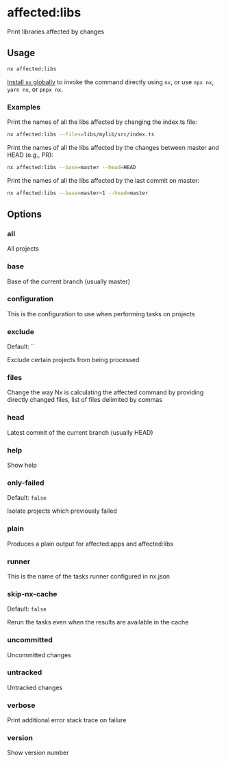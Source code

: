 # affected:libs

Print libraries affected by changes

## Usage

```bash
nx affected:libs
```

[Install `nx` globally]({{framework}}/getting-started/nx-setup#install-nx) to invoke the command directly using `nx`, or use `npx nx`, `yarn nx`, or `pnpx nx`.

### Examples

Print the names of all the libs affected by changing the index.ts file:

```bash
nx affected:libs --files=libs/mylib/src/index.ts
```

Print the names of all the libs affected by the changes between master and HEAD (e.g., PR):

```bash
nx affected:libs --base=master --head=HEAD
```

Print the names of all the libs affected by the last commit on master:

```bash
nx affected:libs --base=master~1 --head=master
```

## Options

### all

All projects

### base

Base of the current branch (usually master)

### configuration

This is the configuration to use when performing tasks on projects

### exclude

Default: ``

Exclude certain projects from being processed

### files

Change the way Nx is calculating the affected command by providing directly changed files, list of files delimited by commas

### head

Latest commit of the current branch (usually HEAD)

### help

Show help

### only-failed

Default: `false`

Isolate projects which previously failed

### plain

Produces a plain output for affected:apps and affected:libs

### runner

This is the name of the tasks runner configured in nx.json

### skip-nx-cache

Default: `false`

Rerun the tasks even when the results are available in the cache

### uncommitted

Uncommitted changes

### untracked

Untracked changes

### verbose

Print additional error stack trace on failure

### version

Show version number
